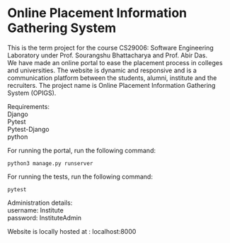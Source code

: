 # Online Placement Information Gathering System
This is the term project for the course CS29006: Software Engineering Laboratory under Prof. Sourangshu Bhattacharya and Prof. Abir Das.  
We have made an online portal to ease the placement process in colleges and universities. The website is dynamic and responsive and is a communication platform between the students, alumni, institute and the recruiters. The project name is Online Placement Information Gathering System (OPIGS). 

Requirements:   
Django   
Pytest   
Pytest-Django    
python    

For running the portal, run the following command:
``` 
python3 manage.py runserver
```
For running the tests, run the following command:
```
pytest
```

Administration details:  
username: Institute  
password: InstituteAdmin  

Website is locally hosted at : 
localhost:8000

